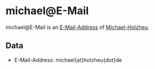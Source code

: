 # michael@E-Mail

michael@E-Mail is an [E-Mail-Address](2000235.md) of [Michael-Holzheu](0.md).

## Data

- E-Mail-Address: michael{at}holzheu{dot}de
